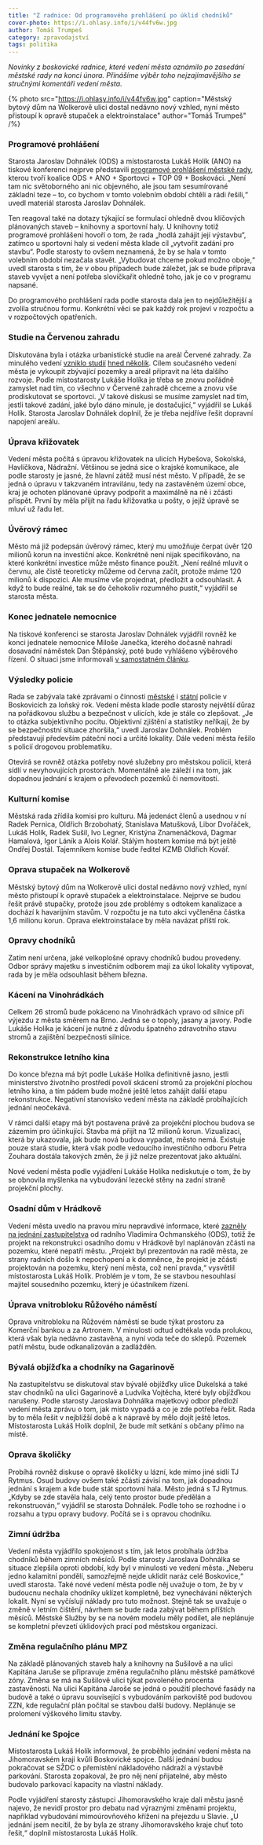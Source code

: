 ```yaml
---
title: "Z radnice: Od programového prohlášení po úklid chodníků"
cover-photo: https://i.ohlasy.info/i/v44fv6w.jpg
author: Tomáš Trumpeš
category: zpravodajství
tags: politika
---
```


*Novinky z boskovické radnice, které vedení města oznámilo po zasedání městské rady na konci února. Přinášíme výběr toho nejzajímavějšího se stručnými komentáři vedení města.*

{% photo src="https://i.ohlasy.info/i/v44fv6w.jpg" caption="Městský bytový dům na Wolkerově ulici dostal nedávno nový vzhled, nyní město přistoupí k opravě stupaček a elektroinstalace" author="Tomáš Trumpeš" /%}

### Programové prohlášení

Starosta Jaroslav Dohnálek (ODS) a místostarosta Lukáš Holík (ANO) na tiskové konferenci nejprve představili [programové prohlášení městské rady](http://data.ohlasy.info/2019/programove-prohlaseni.pdf), kterou tvoří koalice ODS + ANO + Sportovci + TOP 09 + Boskováci. „Není tam nic světoborného ani nic objevného, ale jsou tam sesumírované základní teze – to, co bychom v tomto volebním období chtěli a rádi řešili,“ uvedl materiál starosta Jaroslav Dohnálek.

Ten reagoval také na dotazy týkající se formulací ohledně dvou klíčových plánovaných staveb – knihovny a sportovní haly. U knihovny totiž programové prohlášení hovoří o tom, že rada „hodlá zahájit její výstavbu“, zatímco u sportovní haly si vedení města klade cíl „vytvořit zadání pro stavbu“. Podle starosty to ovšem neznamená, že by se hala v tomto volebním období nezačala stavět. „Vybudovat chceme pokud možno oboje,“ uvedl starosta s tím, že v obou případech bude záležet, jak se bude příprava staveb vyvíjet a není potřeba slovíčkařit ohledně toho, jak je co v programu napsané.

Do programového prohlášení rada podle starosta dala jen to nejdůležitější a zvolila stručnou formu. Konkrétní věci se pak každý rok projeví v rozpočtu a v rozpočtových opatřeních.

### Studie na Červenou zahradu

Diskutována byla i otázka urbanistické studie na areál Červené zahrady. Za minulého vedení [vzniklo studií](http://www.ohlasy.info/clanky/2015/11/varianty-haly.html) [hned několik](http://www.ohlasy.info/clanky/2016/11/cervenka-studie.html). Cílem současného vedení města je vykoupit zbývající pozemky a areál připravit na léta dalšího rozvoje. Podle místostarosty Lukáše Holíka je třeba se znovu pořádně zamyslet nad tím, co všechno v Červené zahradě chceme a znovu vše prodiskutovat se sportovci. „V takové diskusi se musíme zamyslet nad tím, jestli takové zadání, jaké bylo dáno minule, je dostačující,“ vyjádřil se Lukáš Holík. Starosta Jaroslav Dohnálek doplnil, že je třeba nejdříve řešit dopravní napojení areálu.

### Úprava křižovatek

Vedení města počítá s úpravou křižovatek na ulicích Hybešova, Sokolská, Havlíčkova, Nádražní. Většinou se jedná sice o krajské komunikace, ale podle starosty je jasné, že hlavní zátěž musí nést město. V případě, že se jedná o úpravu v takzvaném intravilánu, tedy na zastavěném území obce, kraj je ochoten plánované úpravy podpořit a maximálně na ně i zčásti přispět. První by měla přijít na řadu křižovatka u pošty, o jejíž úpravě se mluví už řadu let.

### Úvěrový rámec

Město má již podepsán úvěrový rámec, který mu umožňuje čerpat úvěr 120 milionů korun na investiční akce. Konkrétně není nijak specifikováno, na které konkrétní investice může město finance použít. „Není reálné mluvit o červnu, ale čistě teoreticky můžeme od června začít, protože máme 120 milionů k dispozici. Ale musíme vše projednat, předložit a odsouhlasit. A když to bude reálné, tak se do čehokoliv rozumného pustit,“ vyjádřil se starosta města.

### Konec jednatele nemocnice

Na tiskové konferenci se starosta Jaroslav Dohnálek vyjádřil rovněž ke konci jednatele nemocnice Miloše Janečka, kterého dočasně nahradí dosavadní náměstek Dan Štěpánský, poté bude vyhlášeno výběrového řízení. O situaci jsme informovali [v samostatném článku](http://www.ohlasy.info/clanky/2019/02/stepansky-jednatelem.html).

### Výsledky policie

Rada se zabývala také zprávami o činnosti [městské](http://data.ohlasy.info/2019/vyslednost-mp.pdf) i [státní](http://data.ohlasy.info/2019/bezpecnost-blansko.pdf) policie v Boskovicích za loňský rok. Vedení města klade podle starosty největší důraz na pořádkovou službu a bezpečnost v ulicích, kde je stále co zlepšovat. „Je to otázka subjektivního pocitu. Objektivní zjištění a statistiky neříkají, že by se bezpečnostní situace zhoršila,“ uvedl Jaroslav Dohnálek. Problém představují především páteční noci a určité lokality. Dále vedení města řešilo s policií drogovou problematiku.

Otevírá se rovněž otázka potřeby nové služebny pro městskou policii, která sídlí v nevyhovujících prostorách. Momentálně ale záleží i na tom, jak dopadnou jednání s krajem o převodech pozemků či nemovitostí.

### Kulturní komise

Městská rada zřídila komisi pro kulturu. Má jedenáct členů a usednou v ní Radek Pernica, Oldřich Brzobohatý, Stanislava Matušková, Libor Dvořáček, Lukáš Holík, Radek Sušil, Ivo Legner, Kristýna Znamenáčková, Dagmar Hamalová, Igor Láník a Alois Kolář. Stálým hostem komise má být ještě Ondřej Dostál. Tajemníkem komise bude ředitel KZMB Oldřich Kovář.

### Oprava stupaček na Wolkerově

Městský bytový dům na Wolkerově ulici dostal nedávno nový vzhled, nyní město přistoupí k opravě stupaček a elektroinstalace. Nejprve se budou řešit právě stupačky, protože jsou zde problémy s odtokem kanalizace a dochází k havarijním stavům. V rozpočtu je na tuto akci vyčleněna částka 1,6 milionu korun. Oprava elektroinstalace by měla navázat příští rok.

### Opravy chodníků

Zatím není určena, jaké velkoplošné opravy chodníků budou provedeny. Odbor správy majetku s investičním odborem mají za úkol lokality vytipovat, rada by je měla odsouhlasit během března.

### Kácení na Vinohrádkách

Celkem 26 stromů bude pokáceno na Vinohrádkách vpravo od silnice při výjezdu z města směrem na Brno. Jedná se o topoly, jasany a javory. Podle Lukáše Holíka je kácení je nutné z důvodu špatného zdravotního stavu stromů a zajištění bezpečnosti silnice.

### Rekonstrukce letního kina

Do konce března má být podle Lukáše Holíka definitivně jasno, jestli ministerstvo životního prostředí povolí skácení stromů za projekční plochou letního kina, a tím pádem bude možné ještě letos zahájit další etapu rekonstrukce. Negativní stanovisko vedení města na základě probíhajících jednání neočekává.

V rámci další etapy má být postavena právě za projekční plochou budova se zázemím pro účinkující. Stavba má přijít na 12 milionů korun. Vizualizaci, která by ukazovala, jak bude nová budova vypadat, město nemá. Existuje pouze stará studie, která však podle vedoucího investičního odboru Petra Zouhara dostála takových změn, že ji již nelze prezentovat jako aktuální.

Nové vedení města podle vyjádření Lukáše Holíka nediskutuje o tom, že by se obnovila myšlenka na vybudování lezecké stěny na zadní straně projekční plochy.

### Osadní dům v Hrádkově

Vedení města uvedlo na pravou míru nepravdivé informace, které [zazněly na jednání zastupitelstva](http://www.ohlasy.info/clanky/2019/02/zastupitelstvo.html) od radního Vladimíra Ochmanského (ODS), totiž že projekt na rekonstrukci osadního domu v Hrádkově byl naplánován zčásti na pozemku, které nepatří městu. „Projekt byl prezentován na radě města, ze strany radních došlo k nepochopení a k domněnce, že projekt je zčásti projektován na pozemku, který není města, což není pravda,“ vysvětlil místostarosta Lukáš Holík. Problém je v tom, že se stavbou nesouhlasí majitel sousedního pozemku, který je účastníkem řízení.

### Úprava vnitrobloku Růžového náměstí

Oprava vnitrobloku na Růžovém náměstí se bude týkat prostoru za Komerční bankou a za Artronem. V minulosti odtud odtékala voda prolukou, která však byla nedávno zastavěna, a nyní voda teče do sklepů. Pozemek patří městu, bude odkanalizován a zadlážděn.

### Bývalá objížďka a chodníky na Gagarinově

Na zastupitelstvu se diskutoval stav bývalé objížďky ulice Dukelská a také stav chodníků na ulici Gagarinově a Ludvíka Vojtěcha, které byly objížďkou narušeny. Podle starosty Jaroslava Dohnálka majetkový odbor předloží vedení města zprávu o tom, jak místo vypadá a co je zde potřeba řešit. Rada by to měla řešit v nejbližší době a k nápravě by mělo dojít ještě letos. Místostarosta Lukáš Holík doplnil, že bude mít setkání s občany přímo na místě.

### Oprava školičky

Probíhá rovněž diskuse o opravě školičky u lázní, kde mimo jiné sídlí TJ Rytmus. Osud budovy ovšem také zčásti závisí na tom, jak dopadnou jednání s krajem a kde bude stát sportovní hala. Město jedná s TJ Rytmus. „Kdyby se zde stavěla hala, celý tento prostor bude předělán a rekonstruován,“ vyjádřil se starosta Dohnálek. Podle toho se rozhodne i o rozsahu a typu opravy budovy. Počítá se i s opravou chodníku.

### Zimní údržba

Vedení města vyjádřilo spokojenost s tím, jak letos probíhala údržba chodníků během zimních měsíců. Podle starosty Jaroslava Dohnálka se situace zlepšila oproti období, kdy byl v minulosti ve vedení města. „Neberu jedno kalamitní pondělí, samozřejmě nejde uklidit naráz celé Boskovice,“ uvedl starosta. Také nové vedení města podle něj uvažuje o tom, že by v budoucnu nechala chodníky uklízet kompletně, bez vynechávání některých lokalit. Nyní se vyčíslují náklady pro tuto možnost. Stejně tak se uvažuje o změně v letním čištění, návrhem se bude rada zabývat během příštích měsíců. Městské Služby by se na novém modelu měly podílet, ale neplánuje se kompletní převzetí úklidových prací pod městskou organizaci.

### Změna regulačního plánu MPZ

Na základě plánovaných staveb haly a knihovny na Sušilově a na ulici Kapitána Jaruše se připravuje změna regulačního plánu městské památkové zóny. Změna se má na Sušilově ulici týkat povoleného procenta zastavěnosti. Na ulici Kapitána Jaroše se jedná o použití plechové fasády na budově a také o úpravu související s vybudováním parkoviště pod budovou ZZN, kde regulační plán počítal se stavbou další budovy. Neplánuje se prolomení výškového limitu stavby.

### Jednání ke Spojce

Místostarosta Lukáš Holík informoval, že proběhlo jednání vedení města na Jihomoravském kraji kvůli Boskovické spojce. Další jednání budou pokračovat se SŽDC o přemístění nákladového nádraží a výstavbě parkování. Starosta zopakoval, že pro něj není přijatelné, aby město budovalo parkovací kapacity na vlastní náklady.

Podle vyjádření starosty zástupci Jihomoravského kraje dali městu jasně najevo, že nevidí prostor pro debatu nad výraznými změnami projektu, například vybudování mimoúrovňového křížení na přejezdu u Slavie. „U jednání jsem necítil, že by byla ze strany Jihomoravského kraje chuť toto řešit,“ doplnil místostarosta Lukáš Holík.
